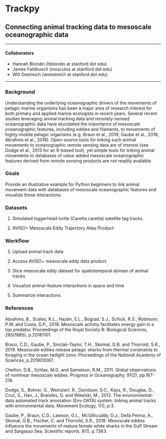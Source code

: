 # Trackpy

## Connecting animal tracking data to mesoscale oceanographic data
***

#### Collaborators

+ Hannah Blondin (hblondin at stanford dot edu)
+ James Fahlbusch (musculus at stanford dot edu)
+ Will Oestreich (woestreich at stanford dot edu)

***

### Background

Understanding the underlying oceanographic drivers of the movements of pelagic marine organisms has been a major area of research interest for both primary and applied marine ecologists in recent years. Several recent studies leveraging animal tracking data and remotely-sensed oceanographic data have elucidated the importance of mesoscale oceanographic features, including eddies and filaments, to movements of highly-mobile pelagic organisms (e.g. Braun et al., 2019; Gaube et al., 2018; Abrahms et al., 2018). Open-source tools for linking such animal movements to oceanographic remote sensing data are of interest (see Dodge et al., 2013 for an R-based tool), yet simple tools for linking animal movements to databases of value-added mesoscale oceanographic features derived from remote sensing products are not readily available.


### Goals

Provide an illustrative example for Python beginners to link animal movement data with databases of mesoscale oceanographic features and visualize these interactions.

### Datasets

1. Simulated loggerhead turtle (Caretta caretta) satellite tag tracks.

2. AVISO+ Mesoscale Eddy Trajectory Atlas Product 
 
### Workflow
1. Upload animal track data

2. Access AVISO+ mesoscale eddy data product

3. Slice mesoscale eddy dataset for spatiotemporal domain of animal tracks

4. Visualize animal-feature interactions in space and time

5. Summarize interactions


### References
Abrahms, B., Scales, K.L., Hazen, E.L., Bograd, S.J., Schick, R.S., Robinson, P.W. and Costa, D.P., 2018. Mesoscale activity facilitates energy gain in a top predator. Proceedings of the Royal Society B: Biological Sciences, 285(1885), p.20181101.

Braun, C.D., Gaube, P., Sinclair-Taylor, T.H., Skomal, G.B. and Thorrold, S.R., 2019. Mesoscale eddies release pelagic sharks from thermal constraints to foraging in the ocean twilight zone. Proceedings of the National Academy of Sciences, p.201903067.

Chelton, D.B., Schlax, M.G. and Samelson, R.M., 2011. Global observations of nonlinear mesoscale eddies. Progress in Oceanography, 91(2), pp.167-216.

Dodge, S., Bohrer, G., Weinzierl, R., Davidson, S.C., Kays, R., Douglas, D., Cruz, S., Han, J., Brandes, D. and Wikelski, M., 2013. The environmental-data automated track annotation (Env-DATA) system: linking animal tracks with environmental data. Movement Ecology, 1(1), p.3.

Gaube, P., Braun, C.D., Lawson, G.L., McGillicuddy, D.J., Della Penna, A., Skomal, G.B., Fischer, C. and Thorrold, S.R., 2018. Mesoscale eddies influence the movements of mature female white sharks in the Gulf Stream and Sargasso Sea. Scientific reports, 8(1), p.7363.





